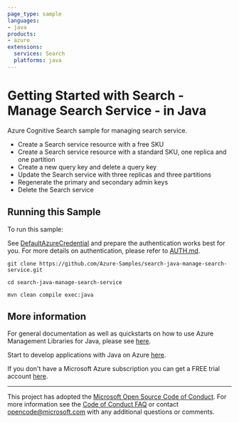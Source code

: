 ```yaml
---
page_type: sample
languages:
- java
products:
- azure
extensions:
  services: Search
  platforms: java
---
```


# Getting Started with Search - Manage Search Service - in Java #


  Azure Cognitive Search sample for managing search service.
   - Create a Search service resource with a free SKU
   - Create a Search service resource with a standard SKU, one replica and one partition
   - Create a new query key and delete a query key
   - Update the Search service with three replicas and three partitions
   - Regenerate the primary and secondary admin keys
   - Delete the Search service
 

## Running this Sample ##

To run this sample:

See [DefaultAzureCredential](https://github.com/Azure/azure-sdk-for-java/tree/main/sdk/identity/azure-identity#defaultazurecredential) and prepare the authentication works best for you. For more details on authentication, please refer to [AUTH.md](https://github.com/Azure/azure-sdk-for-java/blob/main/sdk/resourcemanager/docs/AUTH.md).

    git clone https://github.com/Azure-Samples/search-java-manage-search-service.git

    cd search-java-manage-search-service

    mvn clean compile exec:java

## More information ##

For general documentation as well as quickstarts on how to use Azure Management Libraries for Java, please see [here](https://aka.ms/azsdk/java/mgmt).

Start to develop applications with Java on Azure [here](http://azure.com/java).

If you don't have a Microsoft Azure subscription you can get a FREE trial account [here](http://go.microsoft.com/fwlink/?LinkId=330212).

---

This project has adopted the [Microsoft Open Source Code of Conduct](https://opensource.microsoft.com/codeofconduct/). For more information see the [Code of Conduct FAQ](https://opensource.microsoft.com/codeofconduct/faq/) or contact [opencode@microsoft.com](mailto:opencode@microsoft.com) with any additional questions or comments.